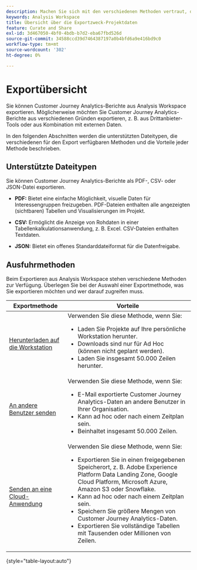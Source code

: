 ```yaml
---
description: Machen Sie sich mit den verschiedenen Methoden vertraut, die für den Export aus Analysis Workspace verfügbar sind.
keywords: Analysis Workspace
title: Übersicht über die Exportzweck-Projektdaten
feature: Curate and Share
exl-id: 3d467050-4bf0-4bdb-b7d2-eba67fbd526d
source-git-commit: 34588ccd39d7464387197a0b4bfd6a9e416bd9c0
workflow-type: tm+mt
source-wordcount: '302'
ht-degree: 0%

---
```


# Exportübersicht

Sie können Customer Journey Analytics-Berichte aus Analysis Workspace exportieren. Möglicherweise möchten Sie Customer Journey Analytics-Berichte aus verschiedenen Gründen exportieren, z. B. aus Drittanbieter-Tools oder aus Kombination mit externen Daten.

In den folgenden Abschnitten werden die unterstützten Dateitypen, die verschiedenen für den Export verfügbaren Methoden und die Vorteile jeder Methode beschrieben.

## Unterstützte Dateitypen

Sie können Customer Journey Analytics-Berichte als PDF-, CSV- oder JSON-Datei exportieren.

* **PDF:** Bietet eine einfache Möglichkeit, visuelle Daten für Interessengruppen freizugeben. PDF-Dateien enthalten alle angezeigten (sichtbaren) Tabellen und Visualisierungen im Projekt.

* **CSV:** Ermöglicht die Anzeige von Rohdaten in einer Tabellenkalkulationsanwendung, z. B. Excel. CSV-Dateien enthalten Textdaten.

* **JSON:** Bietet ein offenes Standarddateiformat für die Datenfreigabe.

## Ausfuhrmethoden

Beim Exportieren aus Analysis Workspace stehen verschiedene Methoden zur Verfügung. Überlegen Sie bei der Auswahl einer Exportmethode, was Sie exportieren möchten und wer darauf zugreifen muss.

| Exportmethode | Vorteile |
|---------|----------|
| [Herunterladen auf die Workstation](/help/analysis-workspace/export/download-send.md) | Verwenden Sie diese Methode, wenn Sie: <ul><li>Laden Sie Projekte auf Ihre persönliche Workstation herunter.</li><li>Downloads sind nur für Ad Hoc (können nicht geplant werden).</li> <li>Laden Sie insgesamt 50.000 Zeilen herunter.</li> <!--true? Are there 2 different options to download to your workstation?--> <!-- is this emailing it? --> |
| [An andere Benutzer senden](/help/analysis-workspace/export/t-schedule-report.md) | Verwenden Sie diese Methode, wenn Sie: <ul><li>E-Mail exportierte Customer Journey Analytics-Daten an andere Benutzer in Ihrer Organisation.</li><li>Kann ad hoc oder nach einem Zeitplan sein.</li> <li>Beinhaltet insgesamt 50.000 Zeilen.</li> <!--true?--> |
| [Senden an eine Cloud-Anwendung](/help/analysis-workspace/export/export-cloud.md) | Verwenden Sie diese Methode, wenn Sie: <ul><li>Exportieren Sie in einen freigegebenen Speicherort, z. B. Adobe Experience Platform Data Landing Zone, Google Cloud Platform, Microsoft Azure, Amazon S3 oder Snowflake.</li><li>Kann ad hoc oder nach einem Zeitplan sein.</li><li>Speichern Sie größere Mengen von Customer Journey Analytics-Daten.</li><li>Exportieren Sie vollständige Tabellen mit Tausenden oder Millionen von Zeilen.<!-- What other things? Wiki talks about things that aren't even possible in Data Warehouse. What are they? --> </li> |

{style="table-layout:auto"}
